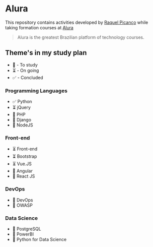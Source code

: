 # Alura

This repository contains activities developed by [Raquel Picanço](https://www.linkedin.com/in/raquel-pican%C3%A7o-384736107/) while taking formation courses at [Alura](https://www.alura.com.br/)

> Alura is the greatest Brazilian platform of technology courses.

## Theme's in my study plan

- 💭  - To study
- :hourglass_flowing_sand: - On going
- :white_check_mark: - Concluded

### Programming Languages

- :white_check_mark: Python
- :hourglass_flowing_sand:  jQuery
- 💭  PHP
- 💭  Django
- 💭  NodeJS

### Front-end

- :hourglass_flowing_sand: Front-end
- :hourglass_flowing_sand: Bootstrap
- :hourglass_flowing_sand: Vue.JS
- 💭 Angular
- 💭 React JS

### DevOps

- 💭 DevOps
- 💭 OWASP

### Data Science

- 💭 PostgreSQL
- 💭 PowerBI
- 💭 Python for Data Science
